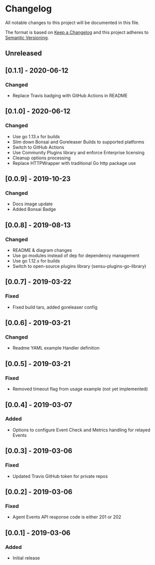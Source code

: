 # Changelog
All notable changes to this project will be documented in this file.

The format is based on [Keep a Changelog](http://keepachangelog.com/en/1.0.0/)
and this project adheres to [Semantic
Versioning](http://semver.org/spec/v2.0.0.html).

## Unreleased

## [0.1.1] - 2020-06-12

### Changed
- Replace Travis badging with GitHub Actions in README

## [0.1.0] - 2020-06-12

### Changed
- Use go 1.13.x for builds
- Slim down Bonsai and Goreleaser Builds to supported platforms
- Switch to GitHub Actions
- Use Community Plugins library and enforce Enterprise licensing
- Cleanup options processing
- Replace HTTPWrapper with traditional Go http package use

## [0.0.9] - 2019-10-23

### Changed
- Docs image update
- Added Bonsai Badge

## [0.0.8] - 2019-08-13

### Changed
- README & diagram changes
- Use go modules instead of dep for dependency management
- Use go 1.12.x for builds
- Switch to open-source plugins library (sensu-plugins-go-library)

## [0.0.7] - 2019-03-22

### Fixed
- Fixed build tars, added goreleaser config

## [0.0.6] - 2019-03-21

### Changed
- Readme YAML example Handler definition

## [0.0.5] - 2019-03-21

### Fixed
- Removed timeout flag from usage example (not yet implemented)

## [0.0.4] - 2019-03-07

### Added
- Options to configure Event Check and Metrics handling for relayed Events

## [0.0.3] - 2019-03-06

### Fixed
- Updated Travis GitHub token for private repos

## [0.0.2] - 2019-03-06

### Fixed
- Agent Events API response code is either 201 or 202

## [0.0.1] - 2019-03-06

### Added
- Initial release

